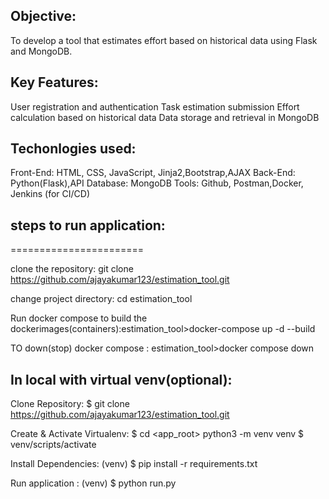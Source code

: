 ## Objective: 
To develop a tool that estimates effort based on historical data using Flask and MongoDB.

## Key Features:
User registration and authentication
Task estimation submission
Effort calculation based on historical data
Data storage and retrieval in MongoDB

## Techonlogies used:
Front-End: HTML, CSS, JavaScript, Jinja2,Bootstrap,AJAX
Back-End: Python(Flask),API
Database: MongoDB
Tools: Github, Postman,Docker, Jenkins (for CI/CD)

## steps to run application:
=======================

clone the repository: git clone https://github.com/ajayakumar123/estimation_tool.git

change project directory: cd estimation_tool

Run docker compose to build the dockerimages(containers):estimation_tool>docker-compose up -d --build

TO down(stop) docker compose : estimation_tool>docker compose down


## In local with virtual venv(optional):

Clone Repository: $ git clone https://github.com/ajayakumar123/estimation_tool.git

Create & Activate Virtualenv: $ cd <app_root>  python3 -m venv venv $ venv/scripts/activate

Install Dependencies: (venv) $ pip install -r requirements.txt

Run application : (venv) $ python run.py



